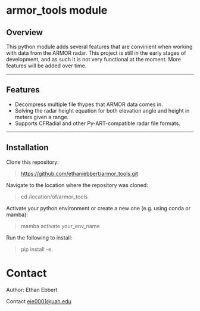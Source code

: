 # armor_tools module

## Overview
This python module adds several features that are convinient when working with data from the ARMOR radar. This project is still in the early stages of development, and as such it is not very functional at the moment. More features will be added over time.

---

## Features
- Decompress multiple file thypes that ARMOR data comes in.
- Solving the radar height equation for both elevation angle and height in meters given a range.
- Supports CFRadial and other Py-ART-compatible radar file formats.

---

## Installation

Clone this repository:

> https://github.com/ethaniebbert/armor_tools.git

Navigate to the location where the repository was cloned:

> cd /location/of/armor_tools

Activate your python environment or create a new one (e.g. using conda or mamba):

> mamba activate your_env_name

Run the following to install:

> pip install -e.


# Contact
Author: Ethan Ebbert

Contact eie0001@uah.edu
